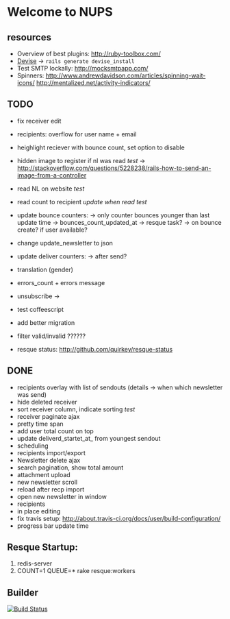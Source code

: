 # Welcome to NUPS

## resources

  * Overview of best plugins: http://ruby-toolbox.com/
  * [Devise](http://github.com/plataformatec/devise) -> `rails generate devise_install`
  * Test SMTP lockally: http://mocksmtpapp.com/
  * Spinners:
      http://www.andrewdavidson.com/articles/spinning-wait-icons/
      http://mentalized.net/activity-indicators/

## TODO
  * fix receiver edit

  * recipients: overflow for user name + email
  * heighlight reciever with bounce count, set option to disable

  * hidden image to register if nl was read *test*
   -> http://stackoverflow.com/questions/5228238/rails-how-to-send-an-image-from-a-controller
  * read NL on website *test*

  * read count to recipient *update when read* *test*

  * update bounce counters:
     -> only counter bounces younger than last update time -> bounces_count_updated_at
     -> resque task?
     -> on bounce create? if user available?
  * change update_newsletter to json
  * update deliver counters:
    -> after send?
  * translation (gender)
  * errors_count + errors message
  * unsubscribe ->

  * test coffeescript
  * add better migration
  * filter valid/invalid ??????
  * resque status: http://github.com/quirkey/resque-status

## DONE
  * recipients overlay with list of sendouts (details -> when which newsletter was send)
  * hide deleted receiver
  * sort receiver column, indicate sorting *test*
  * receiver paginate ajax
  * pretty time span
  * add user total count on top
  * update deliverd_startet_at_ from youngest sendout
  * scheduling
  * recipients import/export
  * Newsletter delete ajax
  * search pagination, show total amount
  * attachment upload
  * new newsletter scroll
  * reload after recp import
  * open new newsletter in window
  * recipients
  * in place editing
  * fix travis setup: http://about.travis-ci.org/docs/user/build-configuration/
  * progress bar update time

## Resque Startup:

  1. redis-server
  2. COUNT=1 QUEUE=* rake resque:workers

## Builder
[![Build Status](https://secure.travis-ci.org/rngtng/nups.png)](http://travis-ci.org/rngtng/nups)
